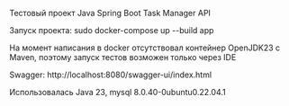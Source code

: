 Тестовый проект Java Spring Boot Task Manager API

Запуск проекта: sudo docker-compose up --build app 

На момент написания в docker отсутствовал контейнер OpenJDK23 с Maven, поэтому запуск тестов возможен только через IDE

Swagger: http://localhost:8080/swagger-ui/index.html

Использовалась Java 23, mysql 8.0.40-0ubuntu0.22.04.1
